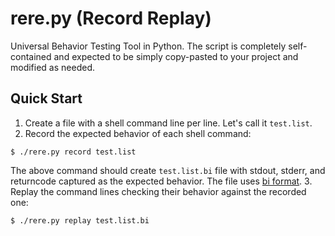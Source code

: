 # rere.py (**Re**cord **Re**play)

Universal Behavior Testing Tool in Python. The script is completely self-contained and expected to be simply copy-pasted to your project and modified as needed.

## Quick Start

1. Create a file with a shell command line per line. Let's call it `test.list`.
2. Record the expected behavior of each shell command:
```console
$ ./rere.py record test.list
```
The above command should create `test.list.bi` file with stdout, stderr, and returncode captured as the expected behavior. The file uses [bi format](https://github.com/tsoding/bi-format).
3. Replay the command lines checking their behavior against the recorded one:
```console
$ ./rere.py replay test.list.bi
```
